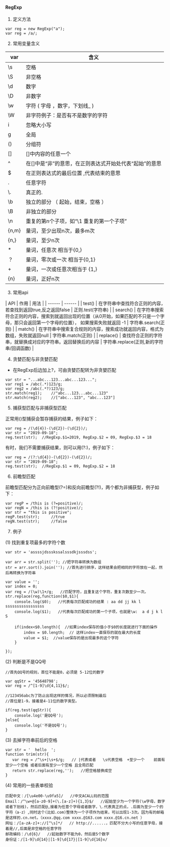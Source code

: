 #### RegExp

1. 定义方法
```
var reg = new RegExp("a");
var reg = /a/;
```

2. 常用变量含义

| var | 含义 |
| ------ | ------ |
| \s | 空格 |
| \S | 非空格 |
| \d | 数字 |
| \D | 非数字 |
| \w | 字符 ( 字母 ，数字，下划线_ ) |
| \W | 非字符例子：是否有不是数字的字符 |
| i | 忽略大小写 |
| g | 全局 |
| () | 分组符 |
| [] | []中内容的任意一个 |
| ^ | 在[]中是“非”的意思，在正则表达式开始处代表“起始”的意思 |
| $ | 在正则表达式的最后位置 ,代表结束的意思 |
| . | 任意字符 |
| \\. | 真正的. |
| \b | 独立的部分 （ 起始，结束，空格 ） |
| \B | 非独立的部分 |
| \n | 重复的第n个子项，如“\1 重复的第一个子项” |
| {n,m} | 量词，至少出现n次，最多m次 |
| {n,} | 量词，至少n次 |
| * | 量词，任意次 相当于{0,} |
| ？ | 量词，零次或一次 相当于{0,1} |
| + | 量词，一次或任意次相当于 {1,} |
| {n} | 量词，正好n次 |


3. 常用api

| API | 作用 | 用法 |
| ------ | ------ |
| test() | 在字符串中查找符合正则的内容，若查找到返回true,反之返回false | 正则.test(字符串) |
| search() | 在字符串搜索符合正则的内容，搜索到就返回出现的位置（从0开始，如果匹配的不只是一个字母，那只会返回第一个字母的位置）， 如果搜索失败就返回 -1  | 字符串.search(正则) |
| match() | 在字符串中搜索复合规则的内容，搜索成功就返回内容，格式为数组，失败就返回null | 字符串.match(正则) |
| replace() | 查找符合正则的字符串，就替换成对应的字符串。返回替换后的内容 | 字符串.replace(正则,新的字符串/回调函数) |

4. 贪婪匹配与非贪婪匹配

* 在RegExp后边加上?，可由贪婪匹配转为非贪婪匹配
	
```
var str = "...abc...123...abc...123...";
var reg1 = /abc(.*)123/g;
var reg2 = /abc(.*?)123/g;
str.match(reg1);	//"abc...123...abc...123"
str.match(reg2);	//["abc...123", "abc...123"]
```

5. 捕获型匹配与非捕获型匹配

正常用()型捕获会暂存捕获的结果，例子如下：

```
var reg = /(\d{4})-(\d{2})-(\d{2})/;
var str = "2019-09-18";
reg.test(str);	//RegExp.$1=2019, RegExp.$2 = 09, RegExp.$3 = 18
```

有时，我们不需要捕获结果，则可以用(?:)，例子如下：

```
var reg = /(?:\d{4})-(\d{2})-(\d{2})/;
var str = "2019-09-18";
reg.test(str);	//RegExp.$1 = 09, RegExp.$2 = 18
```

6. 前瞻型匹配

前瞻型匹配分为正向前瞻型(?=)和反向前瞻型(?!)，两个都为非捕获型，例子如下：

```
var regP = /this is (?=positive)/;
var regN = /this is (?!positive)/;
var str = "this is positive";
regP.test(str);		//true
regN.test(str);		//false
```

7. 例子

(1) 找到重复项最多的字符个数
```
var str = 'assssjdssskssalsssdkjsssdss';

var arr = str.split(''); //把字符串转换为数组
str = arr.sort().join(''); //首先进行排序，这样结果会把相同的字符放在一起，然后再转换为字符串

var value = '';
var index = 0; 
var reg = /(\w)\1+/g;   //匹配字符，且重复这个字符，重复次数至少一次。
str.replace(reg,function($0,$1){ 
    console.log($0);   //代表每次匹配成功的结果 : aa dd jj kk l sssssssssssssssss
    console.log($1);   //代表每次匹配成功的第一个子项，也就是\w:  a d j k l S 
　　
    if(index<$0.length){  //如果index保存的值小于$0的长度就进行下面的操作
        index = $0.length;  // 这样index一直保存的就在最大的长度
        value = $1;  //value保存的是出现最多的这个字符
    }

}); 
```

(2) 判断是不是QQ号
```
//首先QQ号的规则，首位不能是0，必须是 5-12位的数字
   
var qqStr = '45648798';
var reg = /^[1-9]\d{4,11}$/;

//123456abc为了防止出现这样的情况，所以必须限制最后
//首位是1-9，接着是4-11位的数字类型。

if(reg.test(qqStr)){
	console.log('是QQ号');
}else{
	console.log('不是QQ号');
}

```

(3) 去掉字符串前后的空格
```
var str = '  hello  ';
function trim(str){
   var reg = /^\s+|\s+$/g;   // |代表或者   \s代表空格  +至少一个    前面有至少一个空格 或者后面有至少一个空格 且全局匹配
   return str.replace(reg,'');   //把空格替换成空
} 
```

(4) 常用的一些表单校验
```
匹配中文：/[\u4e00-\u9fa5]/   //中文ACALL码的范围
Email：/^\w+@[a-z0-9]+(\.[a-z]+){1,3}$/   //起始至少为一个字符(\w字母，数字或者下划线)，然后匹配@,接着为任意个字母或者数字，\.代表真正的点，.后面为至少一个的字符（a-z）,同时这个(比如.com)整体为一个子项作为结束，可以出现1-3次。因为有的邮箱是这样的.cn.net。（xxxx.@qq.com xxxx.@163.com xxxx.@16.cn.net ）
网址：/[a-zA-z]+://[^\s]*/   // http://......，匹配不分大小写的任意字母，接着是//,后面是非空格的任意字符
邮政编码：/\d{6}/   //起始数字不能为0，然后是5个数字
身份证：/[1-9]\d{14}|[1-9]\d{17}|[1-9]\d{16}x/

```